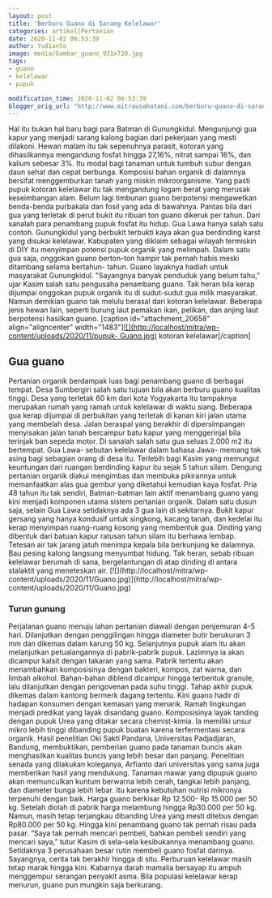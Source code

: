 ```yaml
---
layout: post
title: 'Berburu Guano di Sarang Kelelawar'
categories: artikel|Pertanian
date: 2020-11-02 06:53:39
author: Yudianto
image: media/Gambar_guano_931x720.jpg
tags:
- guano
- kelelawar
- pupuk

modification_time: 2020-11-02 06:53:39
blogger_orig_url: "http://www.mitrausahatani.com/berburu-guano-di-sarang-kelelawar.html"
---
```


Hal itu bukan hal baru bagi para Batman di Gunungkidul. Mengunjungi gua kapur
yang menjadi sarang kalong bagian dari pekerjaan yang mesti dilakoni. Hewan
malam itu tak sepenuhnya parasit, kotoran yang dihasilkannya mengandung fosfat
hingga 27,16%, nitrat sampai 16%, dan kalium sebesar 3%. Itu modal bagi
tanaman untuk tumbuh subur dengan daun sehat dan cepat berbunga. Komposisi
bahan organik di dalamnya bersifat menggemburkan tanah yang miskin
mikroorganisme. Yang pasti pupuk kotoran kelelawar itu tak mengandung logam
berat yang merusak keseimbangan alam. Belum lagi timbunan guano berpotensi
mengawetkan benda-benda purbakala dan fosil yang ada di bawahnya. Pantas bila
dari gua yang terletak di perut bukit itu ribuan ton guano dikeruk per tahun.
Dari sanalah para penambang pupuk fosfat itu hidup. Gua Lawa hanya salah satu
contoh. Gunungkidul yang berbukit terbukti kaya akan gua berdinding karst yang
disukai kelelawar. Kabupaten yang diklaim sebagai wilayah termiskin di DIY itu
menyimpan potensi pupuk organik yang melimpah. Dalam satu gua saja, onggokan
guano berton-ton hampir tak pernah habis meski ditambang selama bertahun-
tahun. Guano layaknya hadiah untuk masyarakat Gunungkidul. "Sayangnya banyak
penduduk yang belum tahu," ujar Kasim salah satu pengusaha penambang guano.
Tak heran bila kerap dijumpai onggokan pupuk organik itu di sudut-sudut gua
milik masyarakat. Namun demikian guano tak melulu berasal dari kotoran
kelelawar. Beberapa jenis hewan lain, seperti burung laut pemakan ikan,
pelikan, dan anjing laut berpotensi hasilkan guano. [caption
id="attachment_20658" align="aligncenter"
width="1483"][![](http://localhost/mitra/wp-content/uploads/2020/11/pupuk-
Guano.jpg)](http://localhost/mitra/wp-content/uploads/2020/11/pupuk-Guano.jpg)
kotoran kelelawar[/caption]

## Gua guano

Pertanian organik berdampak luas bagi penambang guano di berbagai tempat. Desa
Sumbergiri salah satu tujuan bila akan berburu guano kualitas tinggi. Desa
yang terletak 60 km dari kota Yogyakarta itu tampaknya merupakan rumah yang
ramah untuk kelelawar di waktu siang. Beberapa gua kerap dijumpai di
perbukitan yang terletak di kanan kiri jalan utama yang membelah desa. Jalan
beraspal yang berakhir di dipersimpangan menyisakan jalan tanah bercampur batu
kapur yang menggerinjal bila terinjak ban sepeda motor. Di sanalah salah satu
gua seluas 2.000 m2 itu bertempat. Gua Lawa- sebutan kelelawar dalam bahasa
Jawa- memang tak asing bagi sebagian orang di desa itu. Terlebih bagi Kasim
yang memungut keuntungan dari ruangan berdinding kapur itu sejak 5 tahun
silam. Dengung pertanian organik diakui mengimbas dan membuka pikirannya untuk
memanfaatkan alas gua gembur yang diketahui kemudian kaya fosfat. Pria 48
tahun itu tak sendiri, Batman-batman lain aktif menambang guano yang kini
menjadi komponen utama sistem pertanian organik. Dalam satu dusun saja, selain
Gua Lawa setidaknya ada 3 gua lain di sekitarnya. Bukit kapur gersang yang
hanya kondusif untuk singkong, kacang tanah, dan kedelai itu kerap menyimpan
ruang-ruang kosong yang membentuk gua. Dinding yang dibentuk dari batuan kapur
ratusan tahun silam itu berhawa lembap. Tetesan air tak jarang jatuh menimpa
kepala bila berkunjung ke dalamnya. Bau pesing kalong langsung menyumbat
hidung. Tak heran, sebab ribuan kelelawar berumah di sana, bergelantungan di
atap dinding di antara stalaktit yang meneteskan air.
[![](http://localhost/mitra/wp-
content/uploads/2020/11/Guano.jpg)](http://localhost/mitra/wp-
content/uploads/2020/11/Guano.jpg)

### Turun gunung

Perjalanan guano menuju lahan pertanian diawali dengan penjemuran 4-5 hari.
Dilanjutkan dengan penggilingan hingga diameter butir berukuran 3 mm dan
dikemas dalam karung 50 kg. Selanjutnya pupuk alam itu akan melanjutkan
petualangannya di pabrik-pabrik pupuk. Lazimnya ia akan dicampur kalsit dengan
takaran yang sama. Pabrik tertentu akan menambahkan komposisinya dengan
bakteri, kompos, zat warna, dan limbah alkohol. Bahan-bahan diblend dicampur
hingga terbentuk granule, lalu dilanjutkan dengan pengovenan pada suhu tinggi.
Tahap akhir pupuk dikemas dalam kantong bermerk dagang tertentu. Kini guano
hadir di hadapan konsumen dengan kemasan yang menarik. Ramah lingkungan
menjadi predikat yang layak disandang guano. Komposisinya layak tanding dengan
pupuk Urea yang ditakar secara chemist-kimia. Ia memiliki unsur mikro lebih
tinggi dibanding pupuk buatan karena terfermentasi secara organik. Hasil
penelitian Oki Sakti Pandana, Universitas Padjadjaran, Bandung, membuktikan,
pemberian guano pada tanaman buncis akan menghasilkan kualitas buncis yang
lebih besar dan panjang. Penelitian senada yang dilakukan koleganya, Arfianto
dari universitas yang sama juga memberikan hasil yang mendukung. Tanaman mawar
yang dipupuk guano akan memunculkan kuntum berwarna lebih cerah, tangkai lebih
panjang, dan diameter bunga lebih lebar. Itu karena kebutuhan nutrisi mikronya
terpenuhi dengan baik. Harga guano berkisar Rp 12.500- Rp 15.000 per 50 kg.
Setelah diolah di pabrik harga melambung hingga Rp30.000 per 50 kg. Namun,
masih tetap terjangkau dibanding Urea yang mesti ditebus dengan Rp80.000 per
50 kg. Hingga kini penambang guano tak pernah risau pada pasar. “Saya tak
pernah mencari pembeli, bahkan pembeli sendiri yang mencari saya,” tutur Kasim
di sela-sela kesibukannya menambang guano. Setidaknya 3 perusahaan besar rutin
membeli guano fosfat darinya. Sayangnya, cerita tak berakhir hingga di situ.
Perburuan kelelawar masih tetap marak hingga kini. Kabarnya darah mamalia
bersayap itu ampuh menggempur serangan penyakit asma. Bila populasi kelelawar
kerap menurun, guano pun mungkin saja berkurang.


